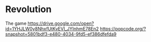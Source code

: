 # Revolution
The game
https://drive.google.com/open?id=1YHJLW0y8NhxfUtKvEVI_JYInhmE78En2
https://popcode.org/?snapshot=5801bdf3-e480-4034-9fd5-ef386dfefda9

